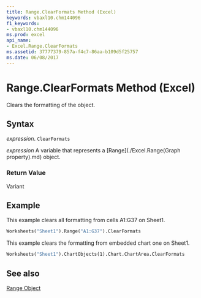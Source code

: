 ```yaml
---
title: Range.ClearFormats Method (Excel)
keywords: vbaxl10.chm144096
f1_keywords:
- vbaxl10.chm144096
ms.prod: excel
api_name:
- Excel.Range.ClearFormats
ms.assetid: 37777379-857a-f4c7-86aa-b109d5f25757
ms.date: 06/08/2017
---
```



# Range.ClearFormats Method (Excel)

Clears the formatting of the object.


## Syntax

 _expression_. `ClearFormats`

 _expression_ A variable that represents a [Range](./Excel.Range(Graph property).md) object.


### Return Value

Variant


## Example

This example clears all formatting from cells A1:G37 on Sheet1.


```vb
Worksheets("Sheet1").Range("A1:G37").ClearFormats
```

This example clears the formatting from embedded chart one on Sheet1.




```vb
Worksheets("Sheet1").ChartObjects(1).Chart.ChartArea.ClearFormats
```


## See also


[Range Object](Excel.Range(object).md)

